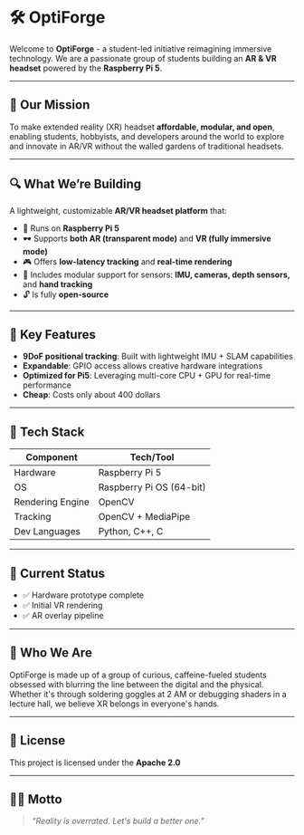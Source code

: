 # 🛠️ OptiForge

Welcome to **OptiForge** - a student-led initiative reimagining immersive technology. We are a passionate group of students building an **AR & VR headset** powered by the **Raspberry Pi 5**.

---

## 🎯 Our Mission

To make extended reality (XR) headset **affordable, modular, and open**, enabling students, hobbyists, and developers around the world to explore and innovate in AR/VR without the walled gardens of traditional headsets.

---

## 🔍 What We’re Building

A lightweight, customizable **AR/VR headset platform** that:
- 🧠 Runs on **Raspberry Pi 5**
- 🕶️ Supports **both AR (transparent mode)** and **VR (fully immersive mode)**
- 🎮 Offers **low-latency tracking** and **real-time rendering**
- 🔌 Includes modular support for sensors: **IMU, cameras, depth sensors,** and **hand tracking**
- 🔓 Is fully **open-source**

---

## 🧩 Key Features

- **9DoF positional tracking**: Built with lightweight IMU + SLAM capabilities
- **Expandable**: GPIO access allows creative hardware integrations
- **Optimized for Pi5**: Leveraging multi-core CPU + GPU for real-time performance
- **Cheap**: Costs only about 400 dollars

---

## 🧪 Tech Stack

| Component        | Tech/Tool                       |
|------------------|---------------------------------|
| Hardware         | Raspberry Pi 5                  |
| OS               | Raspberry Pi OS (64-bit)        |
| Rendering Engine | OpenCV                          |
| Tracking         | OpenCV + MediaPipe              |
| Dev Languages    | Python, C++, C                  |

---

## 🚀 Current Status

- ✅ Hardware prototype complete  
- ✅ Initial VR rendering
- ✅ AR overlay pipeline

---

## 🧠 Who We Are

OptiForge is made up of a group of curious, caffeine-fueled students obsessed with blurring the line between the digital and the physical. Whether it's through soldering goggles at 2 AM or debugging shaders in a lecture hall, we believe XR belongs in everyone's hands.

---

## 📜 License

This project is licensed under the **Apache 2.0**

---

## 🧙‍♂️ Motto

> *“Reality is overrated. Let's build a better one.”*

